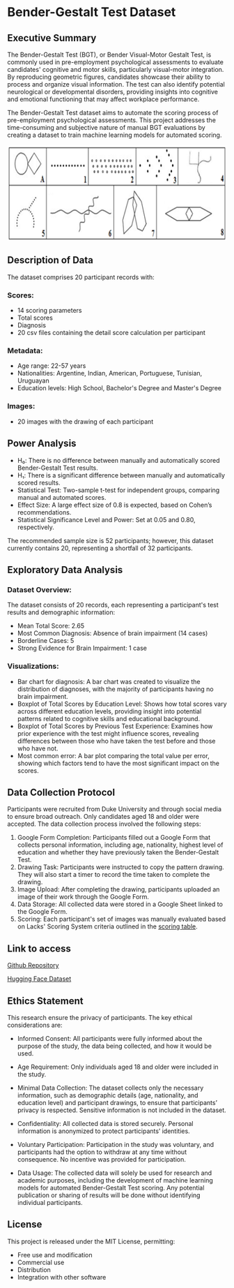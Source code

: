 # Bender-Gestalt Test Dataset

## Executive Summary
The Bender-Gestalt Test (BGT), or Bender Visual-Motor Gestalt Test, is commonly used in pre-employment psychological assessments to evaluate candidates' cognitive and motor skills, particularly visual-motor integration. By reproducing geometric figures, candidates showcase their ability to process and organize visual information. The test can also identify potential neurological or developmental disorders, providing insights into cognitive and emotional functioning that may affect workplace performance.

The Bender-Gestalt Test dataset aims to automate the scoring process of pre-employment psychological assessments. This project addresses the time-consuming and subjective nature of manual BGT evaluations by creating a dataset to train machine learning models for automated scoring.

![Bender-Gestalt Test Example](./dataset/standard/Pattern.png)

## Description of Data
The dataset comprises 20 participant records with:

### Scores:
- 14 scoring parameters
- Total scores
- Diagnosis
- 20 csv files containing the detail score calculation per participant

### Metadata:
- Age range: 22-57 years
- Nationalities: Argentine, Indian, American, Portuguese, Tunisian, Uruguayan
- Education levels: High School, Bachelor's Degree and Master's Degree

### Images:
- 20 images with the drawing of each participant




## Power Analysis
- H₀: There is no difference between manually and automatically scored Bender-Gestalt Test results.
- H₁: There is a significant difference between manually and automatically scored results.
- Statistical Test: Two-sample t-test for independent groups, comparing manual and automated scores.
- Effect Size: A large effect size of 0.8 is expected, based on Cohen’s recommendations.
- Statistical Significance Level and Power: Set at 0.05 and 0.80, respectively.
  
The recommended sample size is 52 participants; however, this dataset currently contains 20, representing a shortfall of 32 participants.

## Exploratory Data Analysis
### Dataset Overview:
The dataset consists of 20 records, each representing a participant's test results and demographic information:
- Mean Total Score: 2.65
- Most Common Diagnosis: Absence of brain impairment (14 cases)
- Borderline Cases: 5
- Strong Evidence for Brain Impairment: 1 case


### Visualizations:
- Bar chart for diagnosis: A bar chart was created to visualize the distribution of diagnoses, with the majority of participants having no brain impairment.
- Boxplot of Total Scores by Education Level: Shows how total scores vary across different education levels, providing insight into potential patterns related to cognitive skills and educational background.
- Boxplot of Total Scores by Previous Test Experience: Examines how prior experience with the test might influence scores, revealing differences between those who have taken the test before and those who have not.
- Most common error: A bar plot comparing the total value per error, showing which factors tend to have the most significant impact on the scores.


## Data Collection Protocol
Participants were recruited from Duke University and through social media to ensure broad outreach. Only candidates aged 18 and older were accepted. The data collection process involved the following steps:
1.	Google Form Completion: Participants filled out a Google Form that collects personal information, including age, nationality, highest level of education and whether they have previously taken the Bender-Gestalt Test.
2.	Drawing Task: Participants were instructed to copy the pattern drawing. They will also start a timer to record the time taken to complete the drawing.
3.	Image Upload: After completing the drawing, participants uploaded an image of their work through the Google Form.
4.	Data Storage: All collected data were stored in a Google Sheet linked to the Google Form.
5.	Scoring: Each participant's set of images was manually evaluated based on Lacks' Scoring System criteria outlined in the [scoring table](./dataset/standard/Scoring%20table%20criteria.png).


## Link to access

[Github Repository](https://github.com/iaravagni/Bender-Gestalt-dataset)

[Hugging Face Dataset](https://huggingface.co/datasets/iaravagni/BenderGestalt)


## Ethics Statement
This research ensure the privacy of participants. The key ethical considerations are:

- Informed Consent: All participants were fully informed about the purpose of the study, the data being collected, and how it would be used.

- Age Requirement: Only individuals aged 18 and older were included in the study.

- Minimal Data Collection: The dataset collects only the necessary information, such as demographic details (age, nationality, and education level) and participant drawings, to ensure that participants’ privacy is respected. Sensitive information is not included in the dataset.

- Confidentiality: All collected data is stored securely. Personal information is anonymized to protect participants’ identities.

- Voluntary Participation: Participation in the study was voluntary, and participants had the option to withdraw at any time without consequence. No incentive was provided for participation.

- Data Usage: The collected data will solely be used for research and academic purposes, including the development of machine learning models for automated Bender-Gestalt Test scoring. Any potential publication or sharing of results will be done without identifying individual participants.


## License
This project is released under the MIT License, permitting:
- Free use and modification
- Commercial use
- Distribution
- Integration with other software

